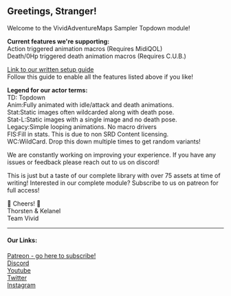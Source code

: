 Greetings, Stranger!
--------------------

Welcome to the VividAdventureMaps Sampler Topdown module!  
  
**Current features we're supporting:**  
Action triggered animation macros (Requires MidiQOL)  
Death/0Hp triggered death animation macros (Requires C.U.B.)  

[Link to our written setup guide](https://storage.googleapis.com/vividadventuremaps/Documentation/TDTutorial.html)  
Follow this guide to enable all the features listed above if you like!  
  

**Legend for our actor terms:**  
TD: Topdown  
Anim:Fully animated with idle/attack and death animations.  
Stat:Static images often wildcarded along with death pose.  
Stat-L:Static images with a single image and no death pose.  
Legacy:Simple looping animations. No macro drivers  
FIS:Fill in stats. This is due to non SRD Content licensing.  
WC:WildCard. Drop this down multiple times to get random variants!  
  

We are constantly working on improving your experience. If you have any issues or feedback please reach out to us on discord!

This is just but a taste of our complete library with over 75 assets at time of writing! Interested in our complete module? Subscribe to us on patreon for full access!

🍻 Cheers! 🍻  
Thorsten & Kelanel  
Team Vivid

* * *

#### Our Links:

[Patreon - go here to subscribe!](https://www.patreon.com/vividadventuremaps)  
[Discord](https://discord.gg/rD9AWVXkMc)  
[Youtube](https://www.youtube.com/channel/UCHMgBtzK9rV0HlkW_P0MCYg)  
[Twitter](https://twitter.com/VividAdvMaps)  
[Instagram](https://www.instagram.com/vividadventuremaps/)

